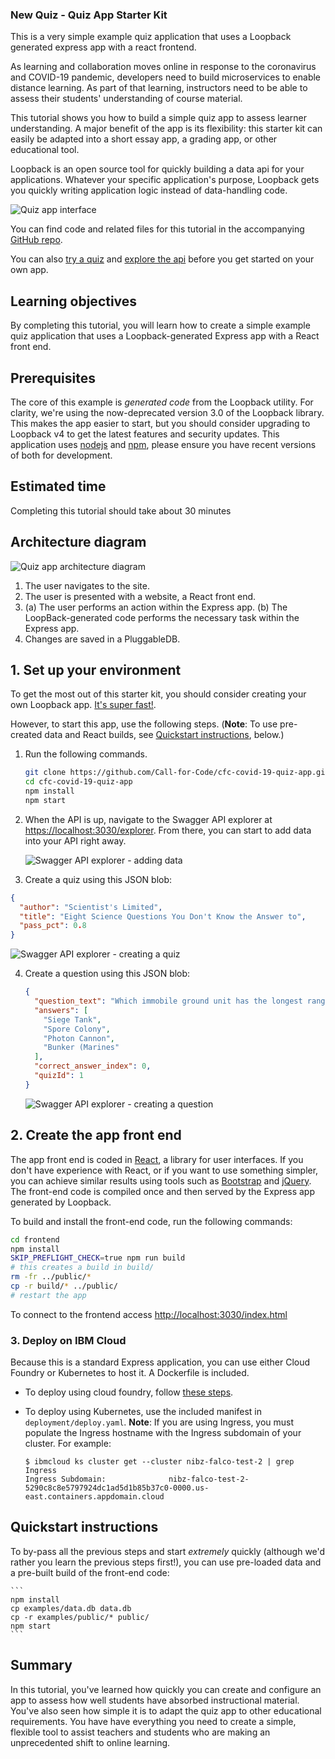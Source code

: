### New Quiz - Quiz App Starter Kit

This is a very simple example quiz application that uses a Loopback generated express app with a react frontend.

As learning and collaboration moves online in response to the coronavirus and COVID-19 pandemic, developers need to build microservices to enable distance learning. As part of that learning, instructors need to be able to assess their students' understanding of course material.

This tutorial shows you how to build a simple quiz app to assess learner understanding. A major benefit of the app is its flexibility: this starter kit can easily be adapted into a short essay app, a grading app, or other educational tool.

Loopback is an open source tool for quickly building a data api for your applications. Whatever your specific application's purpose, Loopback gets you quickly writing application logic instead of data-handling code.

![Quiz app interface](images/quiz-app.png)

You can find code and related files for this tutorial in the accompanying <a href="https://github.com/Call-for-Code/cfc-covid-19-quiz-app" target="\_blank">GitHub repo</a>.

You can also [try a quiz](http://nibz-falco-test-2-5290c8c8e5797924dc1ad5d1b85b37c0-0000.us-east.containers.appdomain.cloud/index.html) and [explore the api](http://nibz-falco-test-2-5290c8c8e5797924dc1ad5d1b85b37c0-0000.us-east.containers.appdomain.cloud/explorer/) before you get started on your own app.


## Learning objectives

By completing this tutorial, you will learn how to create a simple example quiz application that uses a Loopback-generated Express app with a React front end.

## Prerequisites

The core of this example is *generated code* from the Loopback utility. For clarity, we're using the now-deprecated version 3.0 of the Loopback library. This makes the app easier to start, but you should consider upgrading to Loopback v4 to get the latest features and security updates. This application uses [nodejs](https://nodejs.org/en/) and [npm](https://www.npmjs.com/get-npm), please ensure you have recent versions of both for development.

## Estimated time

Completing this tutorial should take about 30 minutes

## Architecture diagram

![Quiz app architecture diagram](images/cfc-covid19-remote-education-diagram-1.png)

1. The user navigates to the site.
2. The user is presented with a website, a React front end.
3. (a) The user performs an action within the Express app. (b) The LoopBack-generated code performs the necessary task within the Express app.
4. Changes are saved in a PluggableDB.


## 1. Set up your environment

To get the most out of this starter kit, you should consider creating your own Loopback app. [It's super fast!](https://www.youtube.com/watch?v=iOMD27DjuO4). 

However, to start this app, use the following steps. (**Note**: To use pre-created data and React builds, see [Quickstart instructions](#quickstart-instructions), below.)

1. Run the following commands.

   ```bash
   git clone https://github.com/Call-for-Code/cfc-covid-19-quiz-app.git
   cd cfc-covid-19-quiz-app
   npm install
   npm start
   ```
   
2. When the API is up, navigate to the Swagger API explorer at <https://localhost:3030/explorer>. From there, you can start to add data into your API right away. 

    ![Swagger API explorer - adding data](images/quiz-app-2.png)

3. Create a quiz using this JSON blob:

  ```json
  {
    "author": "Scientist's Limited",
    "title": "Eight Science Questions You Don't Know the Answer to",
    "pass_pct": 0.8
  }
  ```

   ![Swagger API explorer - creating a quiz](images/quiz-app-4.png)

4. Create a question using this JSON blob:

   ```json
   {
     "question_text": "Which immobile ground unit has the longest range?",
     "answers": [
       "Siege Tank",
       "Spore Colony",
       "Photon Cannon",
       "Bunker (Marines"
     ],
     "correct_answer_index": 0,
     "quizId": 1
   }
   ```
   
    ![Swagger API explorer - creating a question](images/quiz-app-3.png)

## 2. Create the app front end

The app front end is coded in [React](https://reactjs.org/), a library for user interfaces. If you don't have experience with React, or if you want to use something simpler, you can achieve similar results using tools such as [Bootstrap](https://getbootstrap.com/) and [jQuery](https://jquery.com/). The front-end code is compiled once and then served by the Express app generated by Loopback.

To build and install the front-end code, run the following commands:

```bash
cd frontend
npm install
SKIP_PREFLIGHT_CHECK=true npm run build
# this creates a build in build/
rm -fr ../public/*
cp -r build/* ../public/
# restart the app
```

To connect to the frontend access <http://localhost:3030/index.html>


### 3. Deploy on IBM Cloud

Because this is a standard Express application, you can use either Cloud Foundry or Kubernetes to host it.  A Dockerfile is included.

* To deploy using cloud foundry, follow [these steps](https://github.com/IBM/nodejs-express-app#ibm-cloud-developer-tools).

* To deploy using Kubernetes, use the included manifest in `deployment/deploy.yaml`. **Note**: If you are using Ingress, you must populate the Ingress hostname with the Ingress subdomain of your cluster. For example:


    ```
    $ ibmcloud ks cluster get --cluster nibz-falco-test-2 | grep Ingress
    Ingress Subdomain:              nibz-falco-test-2-5290c8c8e5797924dc1ad5d1b85b37c0-0000.us-east.containers.appdomain.cloud
    ```


## Quickstart instructions

To by-pass all the previous steps and start *extremely* quickly (although we'd rather you learn the previous steps first!), you can use pre-loaded data and a pre-built build of the front-end code:

    ```
    npm install
    cp examples/data.db data.db
    cp -r examples/public/* public/
    npm start
    ```

## Summary

In this tutorial, you've learned how quickly you can create and configure an app to assess how well students have absorbed instructional material. You've also seen how simple it is to adapt the quiz app to other educational requirements. You have have everything you need to create a simple, flexible tool to assist teachers and students who are making an unprecedented shift to online learning.


